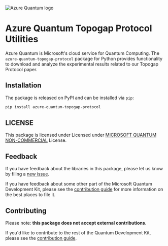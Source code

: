 ![Azure Quantum logo](https://raw.githubusercontent.com/microsoft/qdk-python/main/azure-quantum/Azure-Quantum-logo.png)

# Azure Quantum Topogap Protocol Utilities #

Azure Quantum is Microsoft's cloud service for Quantum Computing. The `azure-quantum-topogap-protocol` package for Python provides functionality to download and analyze the experimental results related to our Topogap Protocol paper.

## Installation ##

The package is released on PyPI and can be installed via `pip`:

```bash
pip install azure-quantum-topogap-protocol
```

## LICENSE ##

This package is licensed under Licensed under [MICROSOFT QUANTUM NON-COMMERCIAL](https://github.com/microsoft/Quantum-NC/blob/main/LICENSE) License.


## Feedback

If you have feedback about the libraries in this package, please let us know by filing a [new issue](https://github.com/microsoft/Quantum-NC/issues/new).

If you have feedback about some other part of the Microsoft Quantum Development Kit, please see the [contribution guide](https://docs.microsoft.com/azure/quantum/contributing-overview) for more information on the best places to file it.

## Contributing

Please note: **this package does not accept external contributions**.

If you'd like to contribute to the rest of the Quantum Development Kit, please see the [contribution guide](https://docs.microsoft.com/azure/quantum/contributing-overview).
